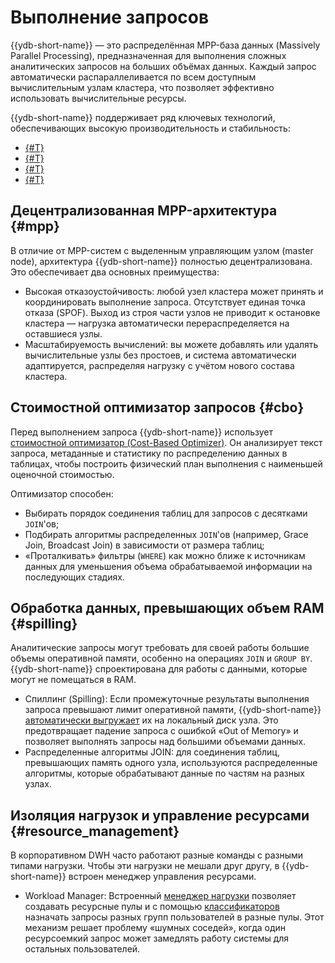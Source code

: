 # Выполнение запросов

{{ydb-short-name}} — это распределённая MPP-база данных (Massively Parallel Processing), предназначенная для выполнения сложных аналитических запросов на больших объёмах данных. Каждый запрос автоматически распараллеливается по всем доступным вычислительным узлам кластера, что позволяет эффективно использовать вычислительные ресурсы.

{{ydb-short-name}} поддерживает ряд ключевых технологий, обеспечивающих высокую производительность и стабильность:

- [{#T}](#mpp)
- [{#T}](#cbo)
- [{#T}](#spilling)
- [{#T}](#resource_management)

## Децентрализованная MPP-архитектура {#mpp}

В отличие от MPP-систем с выделенным управляющим узлом (master node), архитектура {{ydb-short-name}} полностью децентрализована. Это обеспечивает два основных преимущества:

- Высокая отказоустойчивость: любой узел кластера может принять и координировать выполнение запроса. Отсутствует единая точка отказа (SPOF). Выход из строя части узлов не приводит к остановке кластера — нагрузка автоматически перераспределяется на оставшиеся узлы.
- Масштабируемость вычислений: вы можете добавлять или удалять вычислительные узлы без простоев, и система автоматически адаптируется, распределяя нагрузку с учётом нового состава кластера.

## Стоимостной оптимизатор запросов {#cbo}

Перед выполнением запроса {{ydb-short-name}} использует [стоимостной оптимизатор (Cost-Based Optimizer)](../../../concepts/optimizer.md). Он анализирует текст запроса, метаданные и статистику по распределению данных в таблицах, чтобы построить физический план выполнения с наименьшей оценочной стоимостью.

Оптимизатор способен:

- Выбирать порядок соединения таблиц для запросов с десятками `JOIN`'ов;
- Подбирать алгоритмы распределенных `JOIN`'ов (например, Grace Join, Broadcast Join) в зависимости от размера таблиц;
- «Проталкивать» фильтры (`WHERE`) как можно ближе к источникам данных для уменьшения объема обрабатываемой информации на последующих стадиях.

## Обработка данных, превышающих объем RAM {#spilling}

Аналитические запросы могут требовать для своей работы большие объемы оперативной памяти, особенно на операциях `JOIN` и `GROUP BY`. {{ydb-short-name}} спроектирована для работы с данными, которые могут не помещаться в RAM.

- Спиллинг (Spilling): Если промежуточные результаты выполнения запроса превышают лимит оперативной памяти, {{ydb-short-name}} [автоматически выгружает](../../../concepts/spilling.md) их на локальный диск узла. Это предотвращает падение запроса с ошибкой «Out of Memory» и позволяет выполнять запросы над большими объемами данных.
- Распределенные алгоритмы JOIN: для соединения таблиц, превышающих память одного узла, используются распределенные алгоритмы, которые обрабатывают данные по частям на разных узлах.

## Изоляция нагрузок и управление ресурсами {#resource_management}

В корпоративном DWH часто работают разные команды с разными типами нагрузки. Чтобы эти нагрузки не мешали друг другу, в {{ydb-short-name}} встроен менеджер управления ресурсами.

- Workload Manager: Встроенный [менеджер нагрузки](../../../dev/resource-consumption-management) позволяет создавать ресурсные пулы и с помощью [классификаторов](../../../concepts/glossary#resource-pool-classifier) назначать запросы разных групп пользователей в разные пулы. Этот механизм решает проблему «шумных соседей», когда один ресурсоемкий запрос может замедлять работу системы для остальных пользователей.
